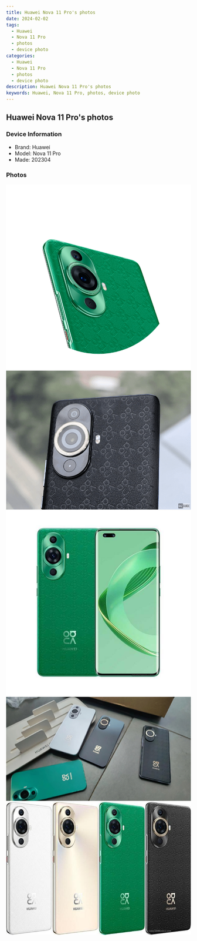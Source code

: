 ```yaml
---
title: Huawei Nova 11 Pro's photos
date: 2024-02-02
tags: 
  - Huawei
  - Nova 11 Pro
  - photos
  - device photo
categories: 
  - Huawei
  - Nova 11 Pro
  - photos
  - device photo
description: Huawei Nova 11 Pro's photos
keywords: Huawei, Nova 11 Pro, photos, device photo
---
```


## Huawei Nova 11 Pro's photos

### Device Information

- Brand: Huawei
- Model: Nova 11 Pro
- Made: 202304

### Photos

![/images/best-assets/devices/huawei/huawei-nova-11-pro/1.jpg](/images/best-assets/devices/huawei/huawei-nova-11-pro/1.jpg)
![/images/best-assets/devices/huawei/huawei-nova-11-pro/2.jpg](/images/best-assets/devices/huawei/huawei-nova-11-pro/2.jpg)
![/images/best-assets/devices/huawei/huawei-nova-11-pro/3.jpg](/images/best-assets/devices/huawei/huawei-nova-11-pro/3.jpg)
![/images/best-assets/devices/huawei/huawei-nova-11-pro/4.jpg](/images/best-assets/devices/huawei/huawei-nova-11-pro/4.jpg)
![/images/best-assets/devices/huawei/huawei-nova-11-pro/5.jpg](/images/best-assets/devices/huawei/huawei-nova-11-pro/5.jpg)

